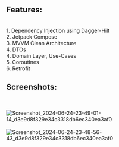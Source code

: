 <h2>Features:</h2>
<br>
1. Dependency Injection using Dagger-Hilt
<br>
2. Jetpack Compose
<br>
3. MVVM Clean Architecture
<br>
4. DTOs
<br>
4. Domain Layer, Use-Cases
<br>
5. Coroutines
<br>   
6. Retrofit
<br>

<h2>Screenshots:</h2>
<br>

![Screenshot_2024-06-24-23-49-01-14_d3e9d8f329e34c3318db6ec340ea3af0](https://github.com/mandar-rane/CryptoIndex-Clean-Architecture-App/assets/98955924/cd834e53-752c-4586-9486-b604addaee5e) 
<br>
<br>
![Screenshot_2024-06-24-23-48-56-43_d3e9d8f329e34c3318db6ec340ea3af0](https://github.com/mandar-rane/CryptoIndex-Clean-Architecture-App/assets/98955924/b71a6637-a6a6-43eb-b95e-3bdb4a056340)
